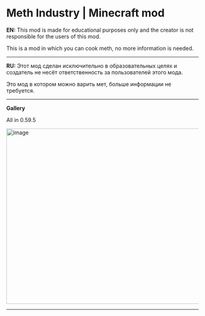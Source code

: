 # Meth Industry | Minecraft mod

**EN:** This mod is made for educational purposes only and the creator is not responsible for the users of this mod.

This is a mod in which you can cook meth, no more information is needed.

-------

**RU:** Этот мод сделан исключительно в образовательных целях и создатель не несёт ответственность за пользователей этого мода.

Это мод в котором можно варить мет, больше информации не требуется.

-------
**Gallery**

All in 0.59.5

<img width="598" height="460" alt="image" src="https://github.com/user-attachments/assets/2bff2a86-4183-45e4-9798-99087a552f78" />

-------
